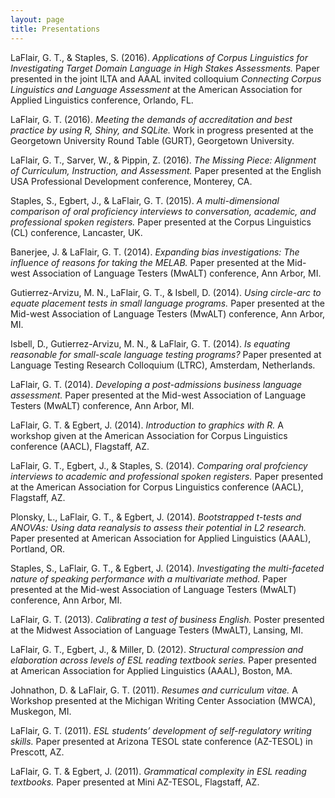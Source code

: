 ```yaml
---
layout: page
title: Presentations
---
```


LaFlair, G. T., & Staples, S. (2016). _Applications of Corpus Linguistics for Investigating Target Domain Language in High Stakes Assessments._ Paper presented in the joint ILTA and AAAL invited colloquium _Connecting Corpus Linguistics and Language Assessment_ at the American Association for Applied Linguistics conference, Orlando, FL.

LaFlair, G. T. (2016). _Meeting the demands of accreditation and best practice by using R, Shiny, and SQLite._ Work in progress presented at the Georgetown University Round Table (GURT), Georgetown University. 

LaFlair, G. T., Sarver, W., & Pippin, Z. (2016). _The Missing Piece: Alignment of Curriculum, Instruction, and Assessment._ Paper presented at the English USA Professional Development conference, Monterey, CA.

Staples, S., Egbert, J., & LaFlair, G. T. (2015). _A multi-dimensional comparison of oral
proficiency interviews to conversation, academic, and professional spoken registers._ Paper
presented at the Corpus Linguistics (CL) conference, Lancaster, UK.

Banerjee, J. & LaFlair, G. T. (2014). _Expanding bias investigations: The influence of reasons for
taking the MELAB._ Paper presented at the Mid-west Association of Language Testers
(MwALT) conference, Ann Arbor, MI.

Gutierrez-Arvizu, M. N., LaFlair, G. T., & Isbell, D. (2014). _Using circle-arc to equate
placement tests in small language programs._ Paper presented at the Mid-west Association of
Language Testers (MwALT) conference, Ann Arbor, MI.

Isbell, D., Gutierrez-Arvizu, M. N., & LaFlair, G. T. (2014). _Is equating reasonable for
small-scale language testing programs?_ Paper presented at Language Testing Research
Colloquium (LTRC), Amsterdam, Netherlands.

LaFlair, G. T. (2014). _Developing a post-admissions business language assessment._ Paper
presented at the Mid-west Association of Language Testers (MwALT) conference, Ann
Arbor, MI.

LaFlair, G. T. & Egbert, J. (2014). _Introduction to graphics with R._ A workshop given at the
American Association for Corpus Linguistics conference (AACL), Flagstaff, AZ.

LaFlair, G. T., Egbert, J., & Staples, S. (2014). _Comparing oral profciency interviews to
academic and professional spoken registers._ Paper presented at the American Association
for Corpus Linguistics conference (AACL), Flagstaff, AZ.

Plonsky, L., LaFlair, G. T., & Egbert, J. (2014). _Bootstrapped t-tests and ANOVAs: Using data
reanalysis to assess their potential in L2 research._ Paper presented at American Association
for Applied Linguistics (AAAL), Portland, OR.

Staples, S., LaFlair, G. T., & Egbert, J. (2014). _Investigating the multi-faceted nature of
speaking performance with a multivariate method._ Paper presented at the Mid-west
Association of Language Testers (MwALT) conference, Ann Arbor, MI.

LaFlair, G. T. (2013). _Calibrating a test of business English._ Poster presented at the Midwest
Association of Language Testers (MwALT), Lansing, MI.

LaFlair, G. T., Egbert, J., & Miller, D. (2012). _Structural compression and elaboration across
levels of ESL reading textbook series._ Paper presented at American Association for Applied
Linguistics (AAAL), Boston, MA.

Johnathon, D. & LaFlair, G. T. (2011). _Resumes and curriculum vitae._ A Workshop presented
at the Michigan Writing Center Association (MWCA), Muskegon, MI.

LaFlair, G. T. (2011). _ESL students’ development of self-regulatory writing skills._ Paper
presented at Arizona TESOL state conference (AZ-TESOL) in Prescott, AZ.

LaFlair, G. T. & Egbert, J. (2011). _Grammatical complexity in ESL reading textbooks._ Paper
presented at Mini AZ-TESOL, Flagstaff, AZ.
